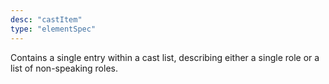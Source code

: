 ```yaml
---
desc: "castItem"
type: "elementSpec"
---
```


Contains a single entry within a cast list, describing either a single role or a list
of
non-speaking roles.